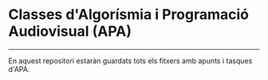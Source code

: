 # Classes d'Algorísmia i Programació Audiovisual (APA)

---

En aquest repositori estaràn guardats tots els fitxers amb apunts i tasques d'APA.
